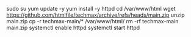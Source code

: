 sudo su
yum update -y
yum install -y httpd
cd /var/www/html
wget https://github.com/htmlfile/techmax/archive/refs/heads/main.zip
unzip main.zip
cp -r techmax-main/* /var/www/html/
rm -rf techmax-main main.zip
systemctl enable httpd 
systemctl start httpd
